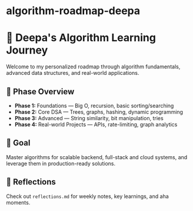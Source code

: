 # algorithm-roadmap-deepa

# 🎯 Deepa's Algorithm Learning Journey

Welcome to my personalized roadmap through algorithm fundamentals, advanced data structures, and real-world applications.

## 🧭 Phase Overview

- **Phase 1:** Foundations — Big O, recursion, basic sorting/searching
- **Phase 2:** Core DSA — Trees, graphs, hashing, dynamic programming
- **Phase 3:** Advanced — String similarity, bit manipulation, tries
- **Phase 4:** Real-world Projects — APIs, rate-limiting, graph analytics

## 📌 Goal
Master algorithms for scalable backend, full-stack and cloud systems, and leverage them in production-ready solutions.

## 📝 Reflections
Check out `reflections.md` for weekly notes, key learnings, and aha moments.
